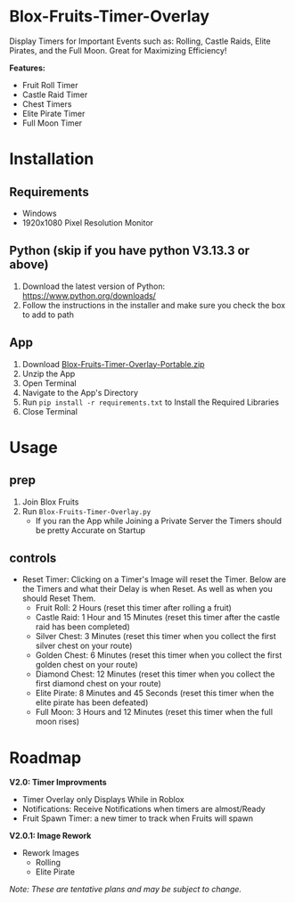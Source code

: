 # Blox-Fruits-Timer-Overlay
Display Timers for Important Events such as: Rolling, Castle Raids, Elite Pirates, and the Full Moon. Great for Maximizing Efficiency!

**Features:**
- Fruit Roll Timer
- Castle Raid Timer
- Chest Timers
- Elite Pirate Timer
- Full Moon Timer

# Installation
## Requirements
- Windows
- 1920x1080 Pixel Resolution Monitor
## Python (skip if you have python V3.13.3 or above)
1. Download the latest version of Python: https://www.python.org/downloads/
2. Follow the instructions in the installer and make sure you check the box to add to path
## App
1. Download [Blox-Fruits-Timer-Overlay-Portable.zip](https://github.com/Jonnyondafloor/Blox-Fruits-Timer-Overlay/releases/latest)
3. Unzip the App
4. Open Terminal
5. Navigate to the App's Directory
6. Run `pip install -r requirements.txt` to Install the Required Libraries
7. Close Terminal

# Usage
## prep
1. Join Blox Fruits
2. Run `Blox-Fruits-Timer-Overlay.py`
   - If you ran the App while Joining a Private Server the Timers should be pretty Accurate on Startup
## controls
- Reset Timer: Clicking on a Timer's Image will reset the Timer. Below are the Timers and what their Delay is when Reset. As well as when you should Reset Them.
  - Fruit Roll: 2 Hours (reset this timer after rolling a fruit)
  - Castle Raid: 1 Hour and 15 Minutes (reset this timer after the castle raid has been completed)
  - Silver Chest: 3 Minutes (reset this timer when you collect the first silver chest on your route)
  - Golden Chest: 6 Minutes (reset this timer when you collect the first golden chest on your route)
  - Diamond Chest: 12 Minutes (reset this timer when you collect the first diamond chest on your route)
  - Elite Pirate: 8 Minutes and 45 Seconds (reset this timer when the elite pirate has been defeated)
  - Full Moon: 3 Hours and 12 Minutes (reset this timer when the full moon rises)

# Roadmap
**V2.0: Timer Improvments**
- Timer Overlay only Displays While in Roblox
- Notifications: Receive Notifications when timers are almost/Ready
- Fruit Spawn Timer: a new timer to track when Fruits will spawn

**V2.0.1: Image Rework**
- Rework Images
  - Rolling
  - Elite Pirate

*Note: These are tentative plans and may be subject to change.*
